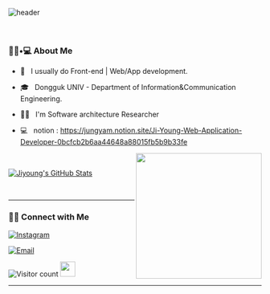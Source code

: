 ![header](https://capsule-render.vercel.app/api?type=wave&color=gradient&height=300&section=header&text=JiYoung👋&fontSize=90)<br><br><br>

<h3> 👧🏻•💻 About Me </h3>


- 🤔 &nbsp; I usually do Front-end | Web/App development.

- 🎓 &nbsp; Dongguk UNIV - Department of Information&Communication Engineering.

- 🐱‍👤 &nbsp; I'm Software architecture Researcher

- 💻 &nbsp; notion : https://jungyam.notion.site/Ji-Young-Web-Application-Developer-0bcfcb2b6aa44648a88015fb5b9b33fe



<img align='right' src="https://media.giphy.com/media/VgCDAzcKvsR6OM0uWg/giphy.gif" width="250">



<br/>

[![Jiyoung's GitHub Stats](https://github-readme-stats.vercel.app/api?username=Jungjjeong&show_icons=true)](https://github.com/Jungjjeong)

<br/>



<hr>



<h3> 🤝🏻 Connect with Me </h3>



<p align="center">

<a href="https://www.instagram.com/j1y_____gg/"><img alt="Instagram" src="https://img.shields.io/badge/Instagram-j1y_____gg-black?style=flat-square&logo=instagram"></a>

<a href="mailto:sky990106@dgu.ac.kr"><img alt="Email" src="https://img.shields.io/badge/Email-sky990106@dgu.ac.kr-blue?style=flat-square&logo=gmail"></a>

</p>





![Visitor count](https://visitor-badge.laobi.icu/badge?page_id=Jungjjeong.Jungjjeong)   <img src="https://media.giphy.com/media/dxn6fRlTIShoeBr69N/giphy.gif" width="30">





<hr>



